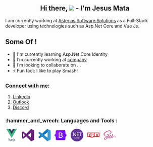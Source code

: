 <h2 align="center"> 
Hi there, <img src="https://media.giphy.com/media/hvRJCLFzcasrR4ia7z/giphy.gif" width="25px"> - I'm Jesus Mata</h2>

I am currently working at [Asterias Software Solutions][company] as a Full-Stack developer using technologies such as Asp.Net Core and Vue Js. 

## Some Of !

- 🔭 I'm currently learning Asp.Net Core Identity 
- 🌱 I’m currently working at [company]
- 👯 I’m looking to collaborate on ...
- ⚡ Fun fact: I like to play Smash!


### Connect with me:

1. [Linkedln][linkedln]
2. [Outlook][outlook]
3. [Discord][discord]

### :hammer_and_wrech: Languages and Tools :

<div>
<img src="https://github.com/devicons/devicon/blob/master/icons/vuejs/vuejs-original-wordmark.svg"
title="Vuejs" alt="Vuejs" width="40" height="40" /> &nbsp;
<img src="https://github.com/devicons/devicon/blob/master/icons/visualstudio/visualstudio-plain.svg" title="VS" alt="VS" width="40" height="40" /> &nbsp;
<img src="https://github.com/devicons/devicon/blob/master/icons/vscode/vscode-original.svg" title="VSCode" alt="VSCode" width="40" height="40" /> &nbsp;
<img src="https://github.com/devicons/devicon/blob/master/icons/bootstrap/bootstrap-original.svg" title="Bootsrap" alt="Bootsrap" width="40" height="40" /> &nbsp;
<img src="https://github.com/devicons/devicon/blob/master/icons/dotnetcore/dotnetcore-original.svg" title="DotNetCore" alt="DotNetCore" width="40" height="40" /> &nbsp;
<img src="https://github.com/devicons/devicon/blob/master/icons/npm/npm-original-wordmark.svg" title="Nodejs" alt="Nodejs" width="40" height="40" /> &nbsp;
<img src="https://github.com/devicons/devicon/blob/master/icons/sass/sass-original.svg" title="Sass" alt="Sass" width="40" height="40" /> &nbsp;

<!-- <img src="" title="" alt="" width="40" height="40" /> &nbsp; -->

</div>

[company]: https://github.com/Asterias-Software-Solutrions
[linkedln]: https://www.linkedin.com/in/jes%C3%BAs-%C3%A1vila-87b485170/
[outlook]: mailto:alejandroavila98@hotmail.com
[discord]: MataLaMaquina69#2903